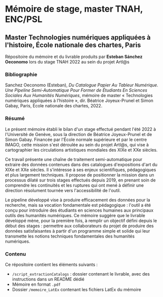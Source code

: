 #  Mémoire de stage, master TNAH, ENC/PSL

## Master Technologies numériques appliquées à l'histoire, École nationale des chartes, Paris
 
Répositoire du mémoire et du livrable produits par **Esteban Sánchez Oeconomo** lors du stage TNAH 2022 au sein du projet Artl@s

### Bibliographie

Sanchez Oeconomo (Esteban), *Du Catalogue Papier Au Tableur Numérique. Une Pipeline Semi-Automatique Pour Former de Étudiants En Sciences Sociales Aux Humanités Numériques*, mémoire de master « Technologies numériques appliquées à l’histoire », dir. Béatrice Joyeux-Prunel et Simon Gabay, Paris, École nationale des chartes, 2022.

### Résumé


Le présent mémoire établi le bilan d'un stage effectué pendant l'été 2022 à l'Université de Genève, sous la direction de Béatrice Joyeux-Prunel et de Simon Gabay. Financée par l'École normale supérieure et par le centre IMAGO, cette mission s'est déroulée au sein du projet Artl@s, qui vise à cartographier les circulations artistiques mondiales des XIXe et XXe siècles.

Ce travail présente une chaîne de traitement semi-automatique pour extraire des données contenues dans des catalogues d'expositions d'art du XIXe et XXe siècles. Il s'intéresse à ses enjeux scientifiques, pédagogiques et plus largement techniques. Il propose de positionner la mission dans un processus dilaté sur trois stages effectués depuis 2019, en prenant soin de comprendre les continuités et les ruptures qui ont mené à définir une direction résolument tournée vers l'accessibilité de l'outil.

Le pipeline développé vise à produire efficacement des données pour la recherche, mais sa vocation fondamentale est pédagogique : l'outil a été conçu pour introduire des étudiants en sciences humaines aux principaux outils des humanités numériques. Ce mémoire suggère que le livrable développé mène, pour la première fois, à remplir un objectif défini depuis le début des stages : permettre aux collaborateurs du projet de produire des données satisfaisantes à partir d'un programme simple et solide qui leur transmette les notions techniques fondamentales des humanités numériques. 

### Contenu

Ce répositoire contient les éléments suivants :
- ```/script_extractionCatalogs``` : dossier contenant le livrable, avec des instructions dans un README dédié
- Mémoire en format ```.pdf```
- Dossier ```/memoire_LatEx``` contenant les fichiers LatEx du mémoire